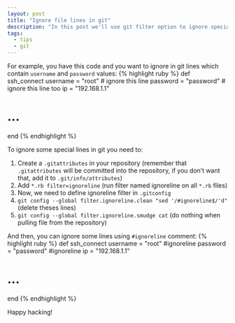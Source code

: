 ```yaml
---
layout: post
title: "Ignore file lines in git"
description: "In this post we'll use git filter option to ignore special lines in file"
tags:
  - tips
  - git
---
```


For example, you have this code and you want to ignore in git lines which contain `username` and `password` values:
{% highlight ruby %}
def ssh_connect
  username = "root" # ignore this line
  password = "password" # ignore this line too
  ip = "192.168.1.1"
  # ...
end
{% endhighlight %}

To ignore some special lines in git you need to:

1. Create a `.gitattributes` in your repository (remember that `.gitattributes` will be committed into the repository, if you don’t want that, add it to `.git/info/attributes`)
2. Add `*.rb filter=ignoreline` (run filter named ignoreline on all `*.rb` files)
3. Now, we need to define ignoreline filter in `.gitconfig`
4. `git config --global filter.ignoreline.clean "sed '/#ignoreline$/'d"` (delete theses lines)
5. `git config --global filter.ignoreline.smudge cat` (do nothing when pulling file from the repository)

And then, you can ignore some lines using `#ignoreline` comment:
{% highlight ruby %}
def ssh_connect
  username = "root" #ignoreline
  password = "password" #ignoreline
  ip = "192.168.1.1"
  # ...
end
{% endhighlight %}

Happy hacking!
